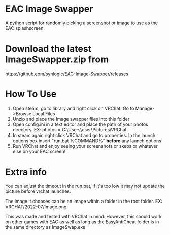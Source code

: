 # EAC Image Swapper
A python script for randomly picking a screenshot or image to use as the EAC splashscreen.

# Download the latest ImageSwapper.zip from
https://github.com/synlogic/EAC-Image-Swapper/releases

# How To Use
1) Open steam, go to library and right click on VRChat.  Go to Manage->Browse Local Files
2) Unzip and place the Image swapper files into this folder
3) Open config.ini in a text editor and place the path of your photos directory. EX: photos = C:\Users\user\Pictures\VRChat
4) In steam again right click VRChat and go to properties.  In the launch options box insert "run.bat %COMMAND%" **before** any launch options
5) Run VRChat and enjoy seeing your screenshots or skebs or whatever else on your EAC screen!

# Extra info
You can adjust the timeout in the run.bat, if it's too low it may not update the picture before vrchat launches.

The image it chooses can be an image within a folder in the root folder.  EX: VRCHAT/2022-07/image.png

This was made and tested with VRChat in mind. However, this should work on other games with EAC as well as long as the EasyAntiCheat folder is in the same directory as ImageSwap.exe
